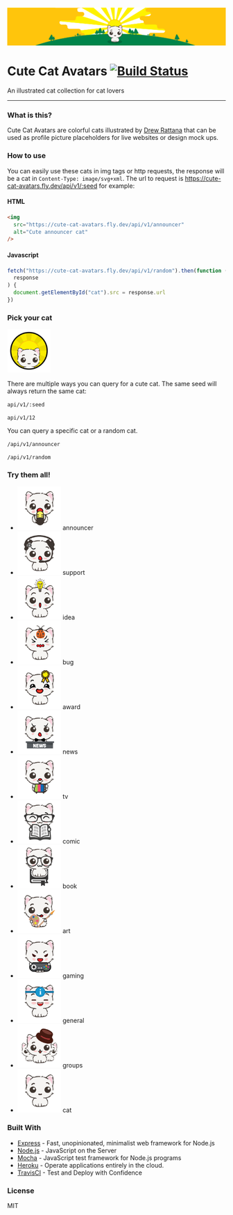 ![](https://raw.githubusercontent.com/Laosing/cute-cat-avatars/master/assets/img/banner.png)

# Cute Cat Avatars [![Build Status](https://travis-ci.org/Laosing/cute-cat-avatars.svg?branch=master)](https://travis-ci.org/Laosing/cute-cat-avatars)

An illustrated cat collection for cat lovers

---

### What is this?

Cute Cat Avatars are colorful cats illustrated by [Drew Rattana](http://andrewrattana.com) that can be used as profile picture placeholders for live websites or design mock ups.

### How to use

You can easily use these cats in img tags or http requests, the response will be a cat in `Content-Type: image/svg+xml`. The url to request is https://cute-cat-avatars.fly.dev/api/v1/:seed for example:

#### HTML

```html
<img
  src="https://cute-cat-avatars.fly.dev/api/v1/announcer"
  alt="Cute announcer cat"
/>
```

#### Javascript

```javascript
fetch("https://cute-cat-avatars.fly.dev/api/v1/random").then(function (
  response
) {
  document.getElementById("cat").src = response.url
})
```

### Pick your cat

<img src="https://raw.githubusercontent.com/Laosing/cute-cat-avatars/master/assets/img/logo.png" width="100" height="100">

There are multiple ways you can query for a cute cat.
The same seed will always return the same cat:

```
api/v1/:seed
```

```
api/v1/12
```

You can query a specific cat or a random cat.

```
/api/v1/announcer
```

```
/api/v1/random
```

### Try them all!

- <img src="https://raw.githubusercontent.com/Laosing/cute-cat-avatars/master/assets/img/announcer.png" width="100" height="100"> announcer
- <img src="https://raw.githubusercontent.com/Laosing/cute-cat-avatars/master/assets/img/support.png" width="100" height="100"> support
- <img src="https://raw.githubusercontent.com/Laosing/cute-cat-avatars/master/assets/img/idea.png" width="100" height="100"> idea
- <img src="https://raw.githubusercontent.com/Laosing/cute-cat-avatars/master/assets/img/bug.png" width="100" height="100"> bug
- <img src="https://raw.githubusercontent.com/Laosing/cute-cat-avatars/master/assets/img/award.png" width="100" height="100"> award
- <img src="https://raw.githubusercontent.com/Laosing/cute-cat-avatars/master/assets/img/news.png" width="100" height="100"> news
- <img src="https://raw.githubusercontent.com/Laosing/cute-cat-avatars/master/assets/img/tv.png" width="100" height="100"> tv
- <img src="https://raw.githubusercontent.com/Laosing/cute-cat-avatars/master/assets/img/comic.png" width="100" height="100"> comic
- <img src="https://raw.githubusercontent.com/Laosing/cute-cat-avatars/master/assets/img/book.png" width="100" height="100"> book
- <img src="https://raw.githubusercontent.com/Laosing/cute-cat-avatars/master/assets/img/art.png" width="100" height="100"> art
- <img src="https://raw.githubusercontent.com/Laosing/cute-cat-avatars/master/assets/img/gaming.png" width="100" height="100"> gaming
- <img src="https://raw.githubusercontent.com/Laosing/cute-cat-avatars/master/assets/img/general.png" width="100" height="100"> general
- <img src="https://raw.githubusercontent.com/Laosing/cute-cat-avatars/master/assets/img/groups.png" width="100" height="100"> groups
- <img src="https://raw.githubusercontent.com/Laosing/cute-cat-avatars/master/assets/img/cat.png" width="100" height="100"> cat

### Built With

- [Express](https://expressjs.com/) - Fast, unopinionated, minimalist web framework for Node.js
- [Node.js](https://nodejs.org/) - JavaScript on the Server
- [Mocha](https://mochajs.org/) - JavaScript test framework for Node.js programs
- [Heroku](https://www.heroku.com/) - Operate applications entirely in the cloud.
- [TravisCI](https://travis-ci.org/) - Test and Deploy with Confidence

### License

MIT

